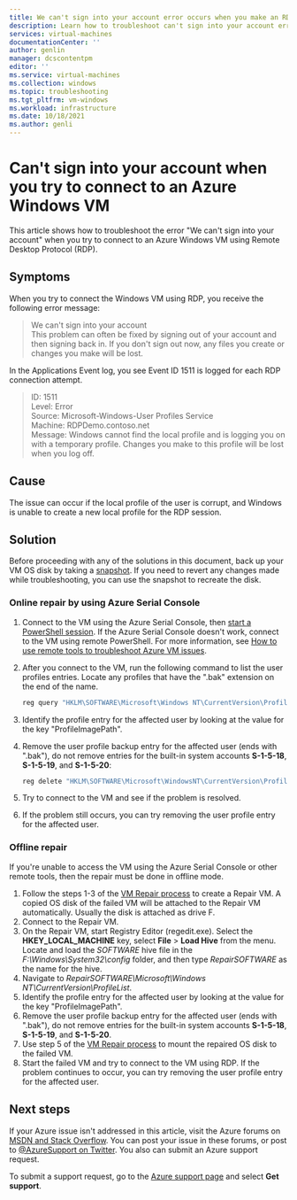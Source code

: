 ```yaml
---
title: We can't sign into your account error occurs when you make an RDP connection to Azure Virtual Machines
description: Learn how to troubleshoot can't sign into your account errors in Microsoft Azure.
services: virtual-machines
documentationCenter: ''
author: genlin
manager: dcscontentpm
editor: ''
ms.service: virtual-machines
ms.collection: windows
ms.topic: troubleshooting
ms.tgt_pltfrm: vm-windows
ms.workload: infrastructure
ms.date: 10/18/2021
ms.author: genli
---
```


#  Can't sign into your account when you try to connect to an Azure Windows VM

This article shows how to troubleshoot the error "We can't sign into your account" when you try to connect to an Azure Windows VM using Remote Desktop Protocol (RDP).

## Symptoms

When you try to connect the Windows VM using RDP, you receive the following error message:

 > We can't sign into your account<br>
 > This problem can often be fixed by signing out of your account and then signing back in. If you don't sign out now, any files you create or changes you make will be lost.

In the Applications Event log, you see Event ID 1511 is logged for each RDP connection attempt.

 > ID:       1511<br>
 > Level:    Error<br>
 > Source:   Microsoft-Windows-User Profiles Service<br>
 > Machine:  RDPDemo.contoso.net<br>
 > Message:  Windows cannot find the local profile and is logging you on with a temporary profile. Changes you make to this profile will be lost when you log off.

## Cause

The issue can occur if the local profile of the user is corrupt, and Windows is unable to create a new local profile for the RDP session.

## Solution

Before proceeding with any of the solutions in this document, back up your VM OS disk by taking a [snapshot](/azure/virtual-machines/windows/snapshot-copy-managed-disk). If you need to revert any changes made while troubleshooting, you can use the snapshot to recreate the disk.

### Online repair by using Azure Serial Console

1. Connect to the VM using the Azure Serial Console, then [start a PowerShell session]( serial-console-windows.md#use-serial-console). If the Azure Serial Console doesn't work, connect to the VM using remote PowerShell. For more information, see [How to use remote tools to troubleshoot Azure VM issues](remote-tools-troubleshoot-azure-vm-issues.md).

1. After you connect to the VM, run the following command to list the user profiles entries. Locate any profiles that have the ".bak" extension on the end of the name.

    ```powershell
    reg query "HKLM\SOFTWARE\Microsoft\Windows NT\CurrentVersion\ProfileList" /s | more
    ```

1. Identify the profile entry for the affected user by looking at the value for the key "ProfileImagePath".

1. Remove the user profile backup entry for the affected user (ends with ".bak"), do not remove entries for the built-in system accounts **S-1-5-18**, **S-1-5-19**, and **S-1-5-20**:
    ```powershell
    reg delete "HKLM\SOFTWARE\Microsoft\WindowsNT\CurrentVersion\ProfileList\<GUID>.bak"
    ```
1. Try to connect to the VM and see if the problem is resolved.
1. If the problem still occurs, you can try removing the user profile entry for the affected user.

### Offline repair

If you're unable to access the VM using the Azure Serial Console or other remote tools, then the repair must be done in offline mode.

1. Follow the steps 1-3 of the [VM Repair process](repair-windows-vm-using-azure-virtual-machine-repair-commands.md) to create a Repair VM. A copied OS disk of the failed VM will be attached to the Repair VM automatically. Usually the disk is attached as drive F.
1. Connect to the Repair VM.
1. On the Repair VM, start Registry Editor (regedit.exe). Select the **HKEY_LOCAL_MACHINE** key, select **File** > **Load Hive** from the menu. Locate and load the *SOFTWARE* hive file in the *F:\Windows\System32\config* folder, and then type *RepairSOFTWARE* as the name for the hive.
1. Navigate to *RepairSOFTWARE\Microsoft\Windows NT\CurrentVersion\ProfileList*.
1. Identify the profile entry for the affected user by looking at the value for the key "ProfileImagePath".
1. Remove the user profile backup entry for the affected user (ends with ".bak"), do not remove entries for the built-in system accounts **S-1-5-18**, **S-1-5-19**, and **S-1-5-20**. 
1. Use step 5 of the [VM Repair process](repair-windows-vm-using-azure-virtual-machine-repair-commands.md) to mount the repaired OS disk to the failed VM.
1. Start the failed VM and try to connect to the VM using RDP. If the problem continues to occur, you can try removing the user profile entry for the affected user.


## Next steps

If your Azure issue isn't addressed in this article, visit the Azure forums on [MSDN and Stack Overflow](https://azure.microsoft.com/support/forums/). You can post your issue in these forums, or post to [@AzureSupport on Twitter](https://twitter.com/AzureSupport). You also can submit an Azure support request.

To submit a support request, go to the [Azure support page](https://azure.microsoft.com/support/options/) and select **Get support**.
